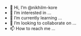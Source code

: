 - 👋 Hi, I’m @nikhilm-kore
- 👀 I’m interested in ...
- 🌱 I’m currently learning ...
- 💞️ I’m looking to collaborate on ...
- 📫 How to reach me ...

<!---
nikhilm-kore/nikhilm-kore is a ✨ special ✨ repository because its `README.md` (this file) appears on your GitHub profile.
You can click the Preview link to take a look at your changes.
--->
